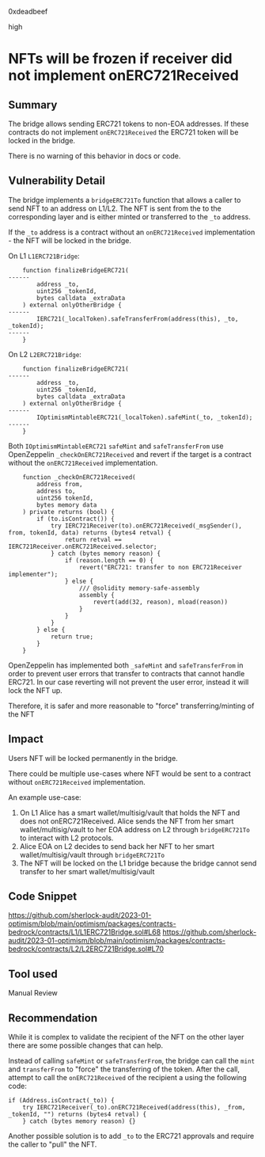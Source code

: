 0xdeadbeef

high

# NFTs will be frozen if receiver did not implement onERC721Received

## Summary

The bridge allows sending ERC721 tokens to non-EOA addresses. If these contracts do not implement `onERC721Received` the ERC721 token will be locked in the bridge.

There is no warning of this behavior in docs or code.

## Vulnerability Detail

The bridge implements a `bridgeERC721To` function that allows a caller to send NFT to an address on L1/L2. 
The NFT is sent from the to the corresponding layer and is either minted or transferred to the `_to` address.

If the `_to` address is a contract without an `onERC721Received` implementation - the NFT will be locked in the bridge.

On L1 `L1ERC721Bridge`:
```solidity
    function finalizeBridgeERC721(
------
        address _to,
        uint256 _tokenId,
        bytes calldata _extraData
    ) external onlyOtherBridge {
------
        IERC721(_localToken).safeTransferFrom(address(this), _to, _tokenId);
------
    }
```

On L2 `L2ERC721Bridge`:
```solidity
    function finalizeBridgeERC721(
------
        address _to,
        uint256 _tokenId,
        bytes calldata _extraData
    ) external onlyOtherBridge {
------
        IOptimismMintableERC721(_localToken).safeMint(_to, _tokenId);
------
    }
```

Both `IOptimismMintableERC721` `safeMint` and `safeTransferFrom` use OpenZeppelin `_checkOnERC721Received` and revert if the target is a contract without the `onERC721Received` implementation.

```solidity
    function _checkOnERC721Received(
        address from,
        address to,
        uint256 tokenId,
        bytes memory data
    ) private returns (bool) {
        if (to.isContract()) {
            try IERC721Receiver(to).onERC721Received(_msgSender(), from, tokenId, data) returns (bytes4 retval) {
                return retval == IERC721Receiver.onERC721Received.selector;
            } catch (bytes memory reason) {
                if (reason.length == 0) {
                    revert("ERC721: transfer to non ERC721Receiver implementer");
                } else {
                    /// @solidity memory-safe-assembly
                    assembly {
                        revert(add(32, reason), mload(reason))
                    }
                }
            }
        } else {
            return true;
        }
    }
```

OpenZeppelin has implemented both `_safeMint` and `safeTransferFrom` in order to prevent user errors that transfer to contracts that cannot handle ERC721. In our case reverting will not prevent the user error, instead it will lock the NFT up. 

Therefore, it is safer and more reasonable to "force" transferring/minting of the NFT

## Impact

Users NFT will be locked permanently in the bridge.

There could be multiple use-cases where NFT would be sent to a contract without `onERC721Received` implementation.

An example use-case:
1. On L1 Alice has a smart wallet/multisig/vault that holds the NFT and does not onERC721Received. Alice sends the NFT from her smart wallet/multisig/vault to her EOA address on L2 through `bridgeERC721To` to interact with L2 protocols.
2. Alice EOA on L2 decides to send back her NFT to her smart wallet/multisig/vault through `bridgeERC721To`
3. The NFT will be locked on the L1 bridge because the bridge cannot send transfer to her smart wallet/multisig/vault 

## Code Snippet

https://github.com/sherlock-audit/2023-01-optimism/blob/main/optimism/packages/contracts-bedrock/contracts/L1/L1ERC721Bridge.sol#L68
https://github.com/sherlock-audit/2023-01-optimism/blob/main/optimism/packages/contracts-bedrock/contracts/L2/L2ERC721Bridge.sol#L70

## Tool used

Manual Review

## Recommendation

While it is complex to validate the recipient of the NFT on the other layer there are some possible changes that can help.

Instead of calling `safeMint` or `safeTransferFrom`, the bridge can call the `mint` and `transferFrom` to "force" the transferring of the token. After the call, attempt to call the `onERC721Received` of the recipient a using the following code:
```solidity
if (Address.isContract(_to)) {
    try IERC721Receiver(_to).onERC721Received(address(this), _from, _tokenId, "") returns (bytes4 retval) {
    } catch (bytes memory reason) {}
```

Another possible solution is to add `_to` to the ERC721 approvals and require the caller to "pull" the NFT.
 